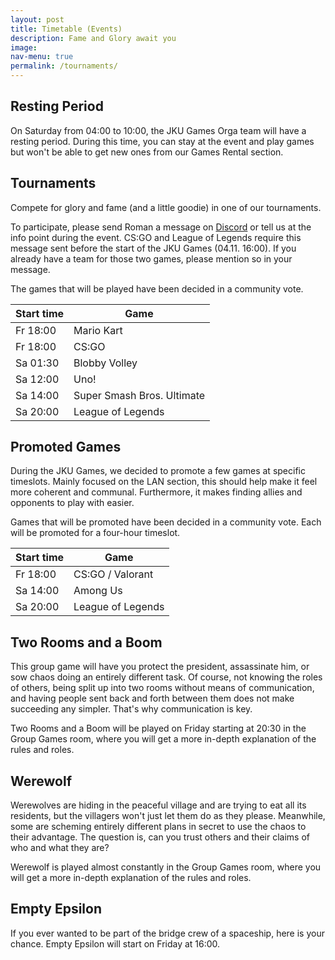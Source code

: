 ```yaml
---
layout: post
title: Timetable (Events)
description: Fame and Glory await you
image: 
nav-menu: true
permalink: /tournaments/
---
```


## Resting Period

On Saturday from 04:00 to 10:00, the JKU Games Orga team will have a resting period. During this time, you can stay at the event and play games but won't be able to get new ones from our Games Rental section.

## Tournaments

Compete for glory and fame (and a little goodie) in one of our tournaments. 

To participate, please send Roman a message on <a class="dotted" href="{{ site.discord_url }}">Discord</a> or tell us at the info point during the event. CS:GO and League of Legends require this message sent before the start of the JKU Games (04.11. 16:00). If you already have a team for those two games, please mention so in your message.

The games that will be played have been decided in a community vote.

| Start time | Game                       |
| ---------- | -------------------------- |
| Fr 18:00   | Mario Kart                 |
| Fr 18:00   | CS:GO                      |
| Sa 01:30   | Blobby Volley              |
| Sa 12:00   | Uno!                       |
| Sa 14:00   | Super Smash Bros. Ultimate |
| Sa 20:00   | League of Legends          |

## Promoted Games

During the JKU Games, we decided to promote a few games at specific timeslots. Mainly focused on the LAN section, this should help make it feel more coherent and communal. Furthermore, it makes finding allies and opponents to play with easier.

Games that will be promoted have been decided in a community vote. Each will be promoted for a four-hour timeslot.

| Start time | Game              |
| ---------- | ----------------- |
| Fr 18:00   | CS:GO / Valorant  |
| Sa 14:00   | Among Us          |
| Sa 20:00   | League of Legends |

## Two Rooms and a Boom

This group game will have you protect the president, assassinate him, or sow chaos doing an entirely different task. Of course, not knowing the roles of others, being split up into two rooms without means of communication, and having people sent back and forth between them does not make succeeding any simpler. That's why communication is key.

Two Rooms and a Boom will be played on Friday starting at 20:30 in the Group Games room, where you will get a more in-depth explanation of the rules and roles.

## Werewolf

Werewolves are hiding in the peaceful village and are trying to eat all its residents, but the villagers won't just let them do as they please. Meanwhile, some are scheming entirely different plans in secret to use the chaos to their advantage. The question is, can you trust others and their claims of who and what they are?

Werewolf is played almost constantly in the Group Games room, where you will get a more in-depth explanation of the rules and roles.

## Empty Epsilon

If you ever wanted to be part of the bridge crew of a spaceship, here is your chance. Empty Epsilon will start on Friday at 16:00.

